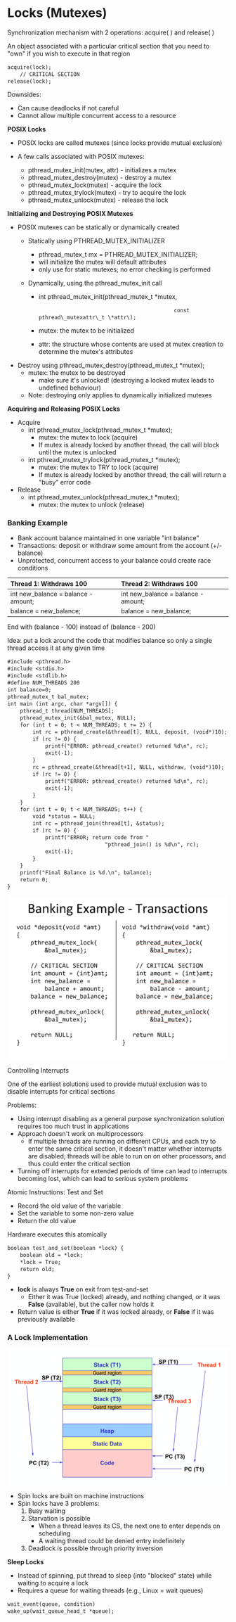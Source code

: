 # Locks \(Mutexes\)

Synchronization mechanism with 2 operations: acquire\( \) and release\( \)

An object associated with a particular critical section that you need to "own" if you wish to execute in that region

```text
acquire(lock);
    // CRITICAL SECTION
release(lock);
```

Downsides:

* Can cause deadlocks if not careful
* Cannot allow multiple concurrent access to a resource

**POSIX Locks**

* POSIX locks are called mutexes \(since locks provide mutual exclusion\)
* A few calls associated with POSIX mutexes:

  * pthread\_mutex\_init\(mutex, attr\) - initializes a mutex
  * pthread\_mutex\_destroy\(mutex\) - destroy a mutex
  * pthread\_mutex\_lock\(mutex\) - acquire the lock
  * pthread\_mutex\_trylock\(mutex\) - try to acquire the lock
  * pthread\_mutex\_unlock\(mutex\) - release the lock

**Initializing and Destroying POSIX Mutexes**

* POSIX mutexes can be statically or dynamically created
  * Statically using PTHREAD\_MUTEX\_INITIALIZER
    * pthread\_mutex\_t mx = PTHREAD\_MUTEX\_INITIALIZER;
    * will initialize the mutex will default attributes
    * only use for static mutexes; no error checking is performed
  * Dynamically, using the pthread\_mutex\_init call

    * int pthread\_mutex\_init\(pthread\_mutex\_t \*mutex,

                                                     const pthread\_mutexattr\_t \*attr\);

    * mutex: the mutex to be initialized
    * attr: the structure whose contents are used at mutex creation to determine the mutex's attributes
* Destroy using pthread\_mutex\_destroy\(pthread\_mutex\_t \*mutex\);
  * mutex: the mutex to be destroyed
    * make sure it's unlocked! \(destroying a locked mutex leads to undefined behaviour\)
  * Note: destroying only applies to dynamically initialized mutexes

**Acquiring and Releasing POSIX Locks**

* Acquire 
  * int pthread\_mutex\_lock\(pthread\_mutex\_t \*mutex\);
    * mutex: the mutex to lock \(acquire\)
    * If mutex is already locked by another thread, the call will block until the mutex is unlocked
  * int pthread\_mutex\_trylock\(pthread\_mutex\_t \*mutex\);
    * mutex: the mutex to TRY to lock \(acquire\)
    * If mutex is already locked by another thread, the call will return a "busy" error code
* Release
  * int pthread\_mutex\_unlock\(pthread\_mutex\_t \*mutex\);
    * mutex: the mutex to unlock \(release\)

### Banking Example

* Bank account balance maintained in one variable "int balance"
* Transactions: deposit or withdraw some amount from the account \(+/- balance\)
* Unprotected, concurrent access to your balance could create race conditions

| Thread 1: Withdraws 100 | Thread 2: Withdraws 100 |
| :--- | :--- |
| int new\_balance = balance - amount; | int new\_balance = balance - amount; |
| balance = new\_balance; | balance = new\_balance; |

End with \(balance - 100\) instead of \(balance - 200\)

Idea: put a lock around the code that modifies balance so only a single thread access it at any given time

```text
#include <pthread.h>
#include <stdio.h>
#include <stdlib.h>
#define NUM_THREADS 200
int balance=0;
pthread_mutex_t bal_mutex;
int main (int argc, char *argv[]) {
    pthread_t thread[NUM_THREADS];
    pthread_mutex_init(&bal_mutex, NULL);
    for (int t = 0; t < NUM_THREADS; t += 2) {
        int rc = pthread_create(&thread[t], NULL, deposit, (void*)10); 
        if (rc != 0) {
            printf("ERROR: pthread_create() returned %d\n", rc);
            exit(-1);
        }
        rc = pthread_create(&thread[t+1], NULL, withdraw, (void*)10); 
        if (rc != 0) {
            printf("ERROR: pthread_create() returned %d\n", rc);
            exit(-1);
        }
    }
    for (int t = 0; t < NUM_THREADS; t++) {
        void *status = NULL;
        int rc = pthread_join(thread[t], &status);
        if (rc != 0) {
            printf("ERROR; return code from "
                               "pthread_join() is %d\n", rc);
            exit(-1);
        }
    }
    printf("Final Balance is %d.\n", balance);
    return 0;
}
```

![](../.gitbook/assets/image%20%2818%29.png)

Controlling Interrupts

One of the earliest solutions used to provide mutual exclusion was to disable interrupts for critical sections

Problems:

* Using interrupt disabling as a general purpose synchronization solution requires too much trust in applications
* Approach doesn't work on multiprocessors
  * If multiple threads are running on different CPUs, and each try to enter the same critical section, it doesn't matter whether interrupts are disabled; threads will be able to run on on other processors, and thus could enter the critical section
* Turning off interrupts for extended periods of time can lead to interrupts becoming lost, which can lead to serious system problems

Atomic Instructions: Test and Set

* Record the old value of the variable
* Set the variable to some non-zero value
* Return the old value

Hardware executes this atomically

```text
boolean test_and_set(boolean *lock) {
    boolean old = *lock;
    *lock = True;
    return old;
}
```

* **lock** is always **True** on exit from test-and-set
  * Either it was True \(locked\) already, and nothing changed, or it was **False** \(available\), but the caller now holds it
* Return value is either **True** if it was locked already, or **False** if it was previously available

### A Lock Implementation

![Spin Lock](../.gitbook/assets/image%20%2833%29.png)

* Spin locks are built on machine instructions
* Spin locks have 3 problems:
  1. Busy waiting
  2. Starvation is possible
     * When a thread leaves its CS, the next one to enter depends on scheduling
     * A waiting thread could be denied entry indefinitely
  3. Deadlock is possible through priority inversion

**Sleep Locks**

* Instead of spinning, put thread to sleep \(into "blocked" state\) while waiting to acquire a lock
* Requires a queue for waiting threads \(e.g., Linux = wait queues\)

```text
wait_event(queue, condition)
wake_up(wait_queue_head_t *queue);
```


